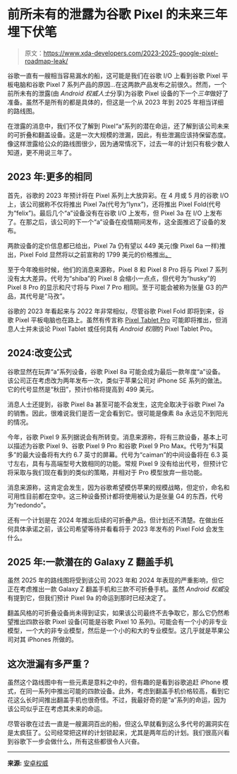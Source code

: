 # 前所未有的泄露为谷歌 Pixel 的未来三年埋下伏笔

> 原文：<https://www.xda-developers.com/2023-2025-google-pixel-roadmap-leak/>

谷歌一直有一艘相当容易漏水的船，这可能是我们在谷歌 I/O 上看到谷歌 Pixel 平板电脑和谷歌 Pixel 7 系列产品的原因...在这两款产品发布之前很久。然而，一个前所未有的泄露(由 *Android 权威人士*分享)为谷歌 Pixel 设备的下一个*三年*做好了准备。虽然不是所有的都是具体的，但这是一个从 2023 年到 2025 年相当详细的路线图。

在泄露的消息中，我们不仅了解到 Pixel“a”系列的潜在命运，还了解到该公司未来的可折叠和翻盖设备。这是一次大规模的泄漏，因此，有些泄漏应该持保留态度。像这样泄露给公众的路线图很少，因为通常情况下，过去一年的计划只有极少数人知道，更不用说三年了。

## 2023 年:更多的相同

首先，谷歌的 2023 年预计将在 Pixel 系列上大放异彩。在 4 月或 5 月的谷歌 I/O 上，该公司据称不仅将推出 Pixel 7a(代号为“lynx”)，还将推出 Pixel Fold(代号为“felix”)。最后几个“a”设备没有在谷歌 I/O 上发布，但 Pixel 3a 在 I/O 上发布了。在那之后，该公司的下一个“a”设备在疫情期间发布，这全面推迟了设备的发布。

两款设备的定价信息都已给出，Pixel 7a 仍有望以 449 美元(像 Pixel 6a 一样)推出，Pixel Fold 显然将以之前宣称的 1799 美元的价格推出[。](https://www.xda-developers.com/google-pixel-fold-first-renders/)

至于今年晚些时候，他们的消息来源称，Pixel 8 和 Pixel 8 Pro 将与 Pixel 7 系列没有太大差异。代号为“shiba”的 Pixel 8 会缩小一点点，但代号为“husky”的 Pixel 8 Pro 的显示和尺寸将与 Pixel 7 Pro 相同。至于可能会被称为张量 G3 的产品，其代号是“马孜”。

谷歌的 2023 年看起来与 2022 年非常相似，尽管谷歌 Pixel Fold 即将到来，谷歌 Pixel 平板电脑也在路上。虽然有传言称 [Pixel Tablet Pro](https://www.xda-developers.com/google-pixel-tablet-pro-leak/) 可能即将推出，但消息人士并未谈论 Pixel Tablet 或任何具有 *Android 权限*的 Pixel Tablet Pro。

## 2024:改变公式

谷歌显然在玩弄“a”系列设备，谷歌 Pixel 8a 可能会成为最后一款年度“a”设备。该公司正在考虑改为两年发布一次，类似于苹果公司对 iPhone SE 系列的做法。它的代号显然是“秋田”，预计价格将提高到 499 美元。

消息人士还提到，谷歌 Pixel 8a 甚至可能不会发生，这完全取决于谷歌 Pixel 7a 的销售。因此，很难说我们是否一定会看到它。很可能是像素 8a 永远见不到阳光的情况。

今年，谷歌 Pixel 9 系列据说会有所转变。消息来源称，将有三款设备，基本上可以描述为谷歌 Pixel 9、谷歌 Pixel 9 Pro 和谷歌 Pixel 9 Pro Max。代号为“科莫多”的最大设备将有大约 6.7 英寸的屏幕。代号为“caiman”的中间设备将在 6.3 英寸左右，具有与高端型号大致相同的功能。常规 Pixel 9 没有给出代号，但预计它将采取与我们现在看到的类似的策略，并相对于 Pro 模型放弃一些功能。

消息来源称，这肯定会发生，因为谷歌希望模仿苹果的规模战略，但定价，命名和可用性目前都在空中。这三种设备预计都将使用被认为是张量 G4 的东西，代号为“redondo”。

还有一个计划是在 2024 年推出后续的可折叠产品，但计划还不清楚。在做出任何具体承诺之前，该公司希望等待并看看将于 2023 年发布的 Pixel Fold 会发生什么。

## 2025 年:一款潜在的 Galaxy Z 翻盖手机

虽然 2025 年的路线图将受到该公司 2023 年和 2024 年表现的严重影响，但它正在考虑推出一款 Galaxy Z 翻盖手机和三款不可折叠手机。虽然 *Android 权威*没有提到它，但我们预计 Pixel 9a 的命运到那时已经决定了。

翻盖风格的可折叠设备尚未得到证实，如果该公司最终不去争取它，那么它仍然希望推出四款谷歌 Pixel 设备(可能是谷歌 Pixel 10 系列)。可能会有一个小的非专业模型，一个大的非专业模型，然后是一个小的和大的专业模型。这几乎就是苹果公司对其 iPhones 所做的。

## 这次泄漏有多严重？

虽然这个路线图中有一些元素是意料之中的，但有趣的是看到谷歌追赶 iPhone 模式，在同一系列中推出可能的四款设备。此外，考虑到翻盖手机价格较高，看到它花这么长时间推出翻盖手机也很奇怪。不过，我最好奇的是“a”系列的命运，因为该公司似乎正在考虑其未来的命运。

尽管谷歌在过去一直是一艘漏洞百出的船，但这么早就看到这么多代号的漏洞实在是太疯狂了。公司经常把这样的计划锁起来，尤其是两年后的计划。我们很高兴看到谷歌下一步会做什么，所有这些都很令人兴奋。

* * *

**来源:** [安卓权威](https://www.androidauthority.com/google-pixel-roadmap-2023-3259454/)
